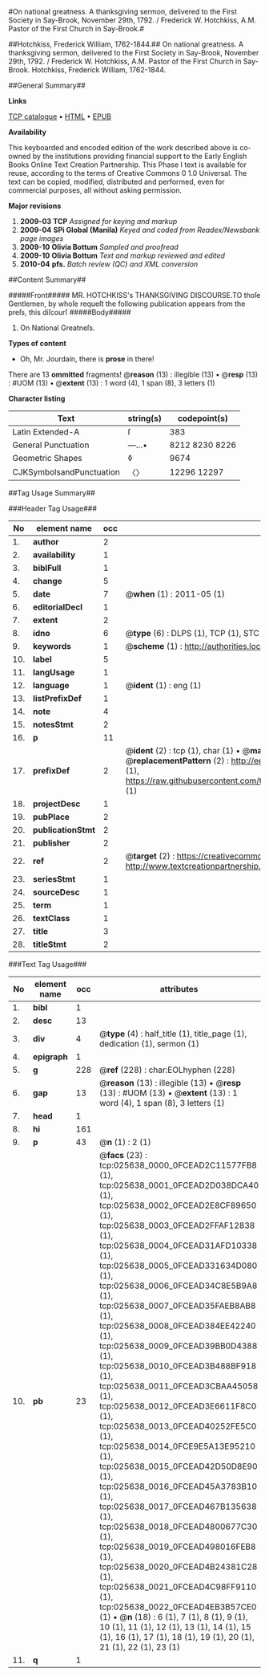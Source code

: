 #On national greatness. A thanksgiving sermon, delivered to the First Society in Say-Brook, November 29th, 1792. / Frederick W. Hotchkiss, A.M. Pastor of the First Church in Say-Brook.#

##Hotchkiss, Frederick William, 1762-1844.##
On national greatness. A thanksgiving sermon, delivered to the First Society in Say-Brook, November 29th, 1792. / Frederick W. Hotchkiss, A.M. Pastor of the First Church in Say-Brook.
Hotchkiss, Frederick William, 1762-1844.

##General Summary##

**Links**

[TCP catalogue](http://www.ota.ox.ac.uk/tcp/)  • 
[HTML](http://tei.it.ox.ac.uk/tcp/Texts-HTML/free/N19/N19641.html)  • 
[EPUB](http://tei.it.ox.ac.uk/tcp/Texts-EPUB/free/N19/N19641.epub)

**Availability**

This keyboarded and encoded edition of the
	       work described above is co-owned by the institutions
	       providing financial support to the Early English Books
	       Online Text Creation Partnership. This Phase I text is
	       available for reuse, according to the terms of Creative
	       Commons 0 1.0 Universal. The text can be copied,
	       modified, distributed and performed, even for
	       commercial purposes, all without asking permission.

**Major revisions**

1. __2009-03__ __TCP__ *Assigned for keying and markup*
1. __2009-04__ __SPi Global (Manila)__ *Keyed and coded from Readex/Newsbank page images*
1. __2009-10__ __Olivia Bottum__ *Sampled and proofread*
1. __2009-10__ __Olivia Bottum__ *Text and markup reviewed and edited*
1. __2010-04__ __pfs.__ *Batch review (QC) and XML conversion*

##Content Summary##

#####Front#####
MR. HOTCHKISS's THANKSGIVING DISCOURSE.TO thoſe Gentlemen, by whoſe requeſt the following publication appears from the preſs, this diſcourſ
#####Body#####

1. On National Greatneſs.

**Types of content**

  * Oh, Mr. Jourdain, there is **prose** in there!

There are 13 **ommitted** fragments! 
 @__reason__ (13) : illegible (13)  •  @__resp__ (13) : #UOM (13)  •  @__extent__ (13) : 1 word (4), 1 span (8), 3 letters (1)

**Character listing**


|Text|string(s)|codepoint(s)|
|---|---|---|
|Latin Extended-A|ſ|383|
|General Punctuation|—…•|8212 8230 8226|
|Geometric Shapes|◊|9674|
|CJKSymbolsandPunctuation|〈〉|12296 12297|

##Tag Usage Summary##

###Header Tag Usage###

|No|element name|occ|attributes|
|---|---|---|---|
|1.|__author__|2||
|2.|__availability__|1||
|3.|__biblFull__|1||
|4.|__change__|5||
|5.|__date__|7| @__when__ (1) : 2011-05 (1)|
|6.|__editorialDecl__|1||
|7.|__extent__|2||
|8.|__idno__|6| @__type__ (6) : DLPS (1), TCP (1), STC (1), NOTIS (1), IMAGE-SET (1), EVANS-CITATION (1)|
|9.|__keywords__|1| @__scheme__ (1) : http://authorities.loc.gov/ (1)|
|10.|__label__|5||
|11.|__langUsage__|1||
|12.|__language__|1| @__ident__ (1) : eng (1)|
|13.|__listPrefixDef__|1||
|14.|__note__|4||
|15.|__notesStmt__|2||
|16.|__p__|11||
|17.|__prefixDef__|2| @__ident__ (2) : tcp (1), char (1)  •  @__matchPattern__ (2) : ([0-9\-]+):([0-9IVX]+) (1), (.+) (1)  •  @__replacementPattern__ (2) : http://eebo.chadwyck.com/downloadtiff?vid=$1&page=$2 (1), https://raw.githubusercontent.com/textcreationpartnership/Texts/master/tcpchars.xml#$1 (1)|
|18.|__projectDesc__|1||
|19.|__pubPlace__|2||
|20.|__publicationStmt__|2||
|21.|__publisher__|2||
|22.|__ref__|2| @__target__ (2) : https://creativecommons.org/publicdomain/zero/1.0/ (1), http://www.textcreationpartnership.org/docs/. (1)|
|23.|__seriesStmt__|1||
|24.|__sourceDesc__|1||
|25.|__term__|1||
|26.|__textClass__|1||
|27.|__title__|3||
|28.|__titleStmt__|2||


###Text Tag Usage###

|No|element name|occ|attributes|
|---|---|---|---|
|1.|__bibl__|1||
|2.|__desc__|13||
|3.|__div__|4| @__type__ (4) : half_title (1), title_page (1), dedication (1), sermon (1)|
|4.|__epigraph__|1||
|5.|__g__|228| @__ref__ (228) : char:EOLhyphen (228)|
|6.|__gap__|13| @__reason__ (13) : illegible (13)  •  @__resp__ (13) : #UOM (13)  •  @__extent__ (13) : 1 word (4), 1 span (8), 3 letters (1)|
|7.|__head__|1||
|8.|__hi__|161||
|9.|__p__|43| @__n__ (1) : 2 (1)|
|10.|__pb__|23| @__facs__ (23) : tcp:025638_0000_0FCEAD2C11577FB8 (1), tcp:025638_0001_0FCEAD2D038DCA40 (1), tcp:025638_0002_0FCEAD2E8CF89650 (1), tcp:025638_0003_0FCEAD2FFAF12838 (1), tcp:025638_0004_0FCEAD31AFD10338 (1), tcp:025638_0005_0FCEAD331634D080 (1), tcp:025638_0006_0FCEAD34C8E5B9A8 (1), tcp:025638_0007_0FCEAD35FAEB8AB8 (1), tcp:025638_0008_0FCEAD384EE42240 (1), tcp:025638_0009_0FCEAD39BB0D4388 (1), tcp:025638_0010_0FCEAD3B488BF918 (1), tcp:025638_0011_0FCEAD3CBAA45058 (1), tcp:025638_0012_0FCEAD3E6611F8C0 (1), tcp:025638_0013_0FCEAD40252FE5C0 (1), tcp:025638_0014_0FCE9E5A13E95210 (1), tcp:025638_0015_0FCEAD42D50D8E90 (1), tcp:025638_0016_0FCEAD45A3783B10 (1), tcp:025638_0017_0FCEAD467B135638 (1), tcp:025638_0018_0FCEAD4800677C30 (1), tcp:025638_0019_0FCEAD498016FEB8 (1), tcp:025638_0020_0FCEAD4B24381C28 (1), tcp:025638_0021_0FCEAD4C98FF9110 (1), tcp:025638_0022_0FCEAD4EB3B57CE0 (1)  •  @__n__ (18) : 6 (1), 7 (1), 8 (1), 9 (1), 10 (1), 11 (1), 12 (1), 13 (1), 14 (1), 15 (1), 16 (1), 17 (1), 18 (1), 19 (1), 20 (1), 21 (1), 22 (1), 23 (1)|
|11.|__q__|1||
